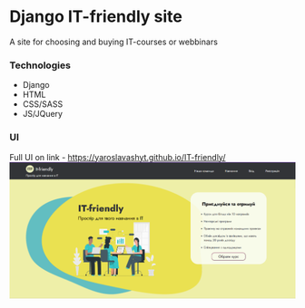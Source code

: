# Django IT-friendly site 
A site for choosing and buying IT-courses or webbinars

### Technologies
- Django
- HTML
- CSS/SASS
- JS/JQuery

### UI
Full UI on link - https://yaroslavashyt.github.io/IT-friendly/
![](./assets/img.png)
